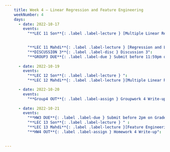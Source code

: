 ```yaml
---
    title: Week 4 – Linear Regression and Feature Engineering
    weekNumber: 4
    days:
      - date: 2022-10-17
        events:
          "**LEC 11 Son**{: .label .label-lecture } [Multiple Linear Regression and Feature Engineering](resources/lecture/lec11_son.pdf)": 
            

          "**LEC 11 Mahdi**{: .label .label-lecture } [Regression and Linear Algebra](resources/lecture/lec11_mahdi.pdf), [Annotated](resources/lecture/lec11_mahdi_annotated.pdf), [Code](https://datahub.ucsd.edu/user/msoleymani/notebooks/public/msoleymani/lec11/lec11.ipynb)": "[C2, P14-19](resources/notes/notes_chapter_2.pdf#page=14)"
          "**DISCUSSION 3**{: .label .label-disc } Discussion 3":
          "**GROUP3 DUE**{: .label .label-due } Submit before 11:59pm on Gradescope" : 
          
      - date: 2022-10-19
        events:
          "**LEC 12 Son**{: .label .label-lecture } ":
          "**LEC 12 Mahdi**{: .label .label-lecture }[Multiple Linear Regression and Feature Engineering](resources/lecture/lec12_mahdi.pdf), [Annotated](resources/lecture/lec12_mahdi_annotated.pdf), [Code](https://datahub.ucsd.edu/user/msoleymani/notebooks/public/msoleymani/lec12/lec12.ipynb)": "[C2, P14-19](resources/notes/notes_chapter_2.pdf#page=14)"

      - date: 2022-10-20
        events:
          "**Group4 OUT**{: .label .label-assign } Groupwork 4 Write-up":
      
      - date: 2022-10-21
        events:
          "**HW3 DUE**{: .label .label-due } Submit before 2pm on Gradescope" :
          "**LEC 13 Son**{: .label .label-lecture } " :
          "**LEC 13 Mahdi**{: .label .label-lecture }[Feature Engineering](resources/lecture/lec13_mahdi.pdf), [Annotated](resources/lecture/lec13_mahdi_annotated.pdf), [Code](https://datahub.ucsd.edu/user/msoleymani/notebooks/public/msoleymani/lec13/lec13.ipynb)" : "[C2, P14-19](resources/notes/notes_chapter_2.pdf#page=14)"
          "**HW4 OUT**{: .label .label-assign } Homework 4 Write-up":
          
            
---
```

